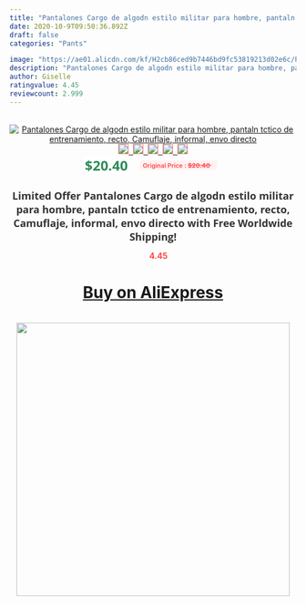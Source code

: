 ```yaml
---
title: "Pantalones Cargo de algodn estilo militar para hombre, pantaln tctico de entrenamiento, recto, Camuflaje, informal, envo directo"
date: 2020-10-9T09:50:36.892Z
draft: false
categories: "Pants"

image: "https://ae01.alicdn.com/kf/H2cb86ced9b7446bd9fc53819213d02e6c/Pantalones-Cargo-de-algodn-estilo-militar-para-hombre-pantaln-tctico-de-entrenamiento-recto-Camuflaje-informal-envo.jpg"
description: "Pantalones Cargo de algodn estilo militar para hombre, pantaln tctico de entrenamiento, recto, Camuflaje, informal, envo directo"
author: Giselle
ratingvalue: 4.45
reviewcount: 2.999
---
```

<br>
<div style="text-align: center;">
<a href="https://s.click.aliexpress.com/e/_ANbFpj" target="_blank" rel="nofollow noopener noreferrer"><img alt="Pantalones Cargo de algodn estilo militar para hombre, pantaln tctico de entrenamiento, recto, Camuflaje, informal, envo directo" class="magnifier-image" src="https://ae01.alicdn.com/kf/H2cb86ced9b7446bd9fc53819213d02e6c/Pantalones-Cargo-de-algodn-estilo-militar-para-hombre-pantaln-tctico-de-entrenamiento-recto-Camuflaje-informal-envo.jpg_640x640.jpg">
<br>
<img style="border:1px solid salmon" src="https://ae01.alicdn.com/kf/H2cb86ced9b7446bd9fc53819213d02e6c/Pantalones-Cargo-de-algodn-estilo-militar-para-hombre-pantaln-tctico-de-entrenamiento-recto-Camuflaje-informal-envo.jpg_120x120.jpg">&nbsp;&nbsp;<img style="border:1px solid salmon" src="https://ae01.alicdn.com/kf/H9406d1bc62584b4da9c6cd5aa833d25fP/Pantalones-Cargo-de-algodn-estilo-militar-para-hombre-pantaln-tctico-de-entrenamiento-recto-Camuflaje-informal-envo.jpg_120x120.jpg">&nbsp;&nbsp;<img style="border:1px solid salmon" src="https://ae01.alicdn.com/kf/Hf51c6f83154f45caaa66ed784c931001l/Pantalones-Cargo-de-algodn-estilo-militar-para-hombre-pantaln-tctico-de-entrenamiento-recto-Camuflaje-informal-envo.jpg_120x120.jpg">&nbsp;&nbsp;<img style="border:1px solid salmon" src="https://ae01.alicdn.com/kf/H01c883044519461ca809648512678f36f/Pantalones-Cargo-de-algodn-estilo-militar-para-hombre-pantaln-tctico-de-entrenamiento-recto-Camuflaje-informal-envo.jpg_120x120.jpg">&nbsp;&nbsp;<img style="border:1px solid salmon" src="https://ae01.alicdn.com/kf/Hb50fac53f0ad4c72a75af9c50b6e36c0H/Pantalones-Cargo-de-algodn-estilo-militar-para-hombre-pantaln-tctico-de-entrenamiento-recto-Camuflaje-informal-envo.jpg_120x120.jpg"></a></div><br0>
<div style="text-align: center;"><span style="background-color: white; border: 0px; box-sizing: border-box; color: seagreen; display: inline-block; font-family: &quot;open sans&quot; , &quot;arial&quot; , &quot;helvetica&quot; , sans-serif , &quot;heiti&quot;; font-size: 24px; font-stretch: inherit; font-weight: 700; line-height: inherit; margin: 0px 10px 0px 0px; padding: 0px; vertical-align: middle;">$20.40 </span>
<span style="background: rgb(255 , 241 , 241); border-radius: 3px; border: 0px; box-sizing: border-box; color: #ff4747; display: inline-block; font-family: inherit; font-size: 12px; font-stretch: inherit; font-style: inherit; font-variant: inherit; font-weight: 600; line-height: inherit; margin: 0px; padding: 2px 5px; transform: scale(0.9); vertical-align: middle;">Original Price : <b style="text-decoration: line-through;">$20.40 </b> &nbsp;&nbsp;</span></div>
<h1 style="color: #333333; display: inline-block; font-family: &quot;open sans&quot; , &quot;arial&quot; , &quot;helvetica&quot; , sans-serif , &quot;heiti&quot;; font-size: 18px; font-stretch: inherit; font-weight: 700; text-align: center;">Limited Offer Pantalones Cargo de algodn estilo militar para hombre, pantaln tctico de entrenamiento, recto, Camuflaje, informal, envo directo with Free Worldwide Shipping!</h1>
<div style="color: #ff4747; text-align: center;">
<img src="https://4.bp.blogspot.com/-M0ZcTcb-5uY/XleCXlxnR4I/AAAAAAAAAEc/OrjgMkXV1oMQFaCRZj5HQwOCBcu3w1FegCPcBGAYYCw/s1600/star.png" style="height: 15px;">&nbsp;<b>4.45</b></div>
<div class="button_cont" align="center"><a class="buynow_a" href="https://s.click.aliexpress.com/e/_ANbFpj" target="_blank" rel="nofollow noopener noreferrer"><H1>Buy on AliExpress</H1></a></div><br>
<div class="separator" style="clear: both; text-align: center;">
<img src="https://lh3.googleusercontent.com/-pTy5HemUv9M/XlePHvY0dAI/AAAAAAAAAE4/0nX5iRUoIWY8eMW9Dpxeirr157OZliDIgCLcBGAsYHQ/s1600/badge.gif" width="480">
</div>
